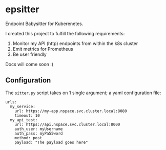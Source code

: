 # epsitter
Endpoint Babysitter for Kuberenetes.

I created this project to fulfill the following requirements:

1. Monitor my API (http) endpoints from within the k8s cluster
2. Emit metrics for Prometheus
3. Be user friendly

Docs will come soon :)

## Configuration
The `sitter.py` script takes on 1 single argument; a yaml configuration file:

```commandline
urls:
  my_service:
    url: https://my-app.nspace.svc.cluster.local:8080
    timeout: 10
  my_api_test:
    url: https://api.nspace.svc.cluster.local:8000
    auth_user: myUsername
    auth_pass: myPa55word
    method: post
    payload: "The payload goes here"
```
